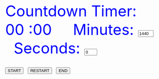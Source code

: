 <html>
<font color="#0000FF" size="15">
<font color="#0000FF" size="15">Countdown Timer: </font> &nbsp&nbsp&nbsp; <span id="showmns"><font color="#0000FF" size="17">00
</font></span>:<span id="showscs"><font color="#0000FF" size="17">00</font></span> &nbsp&nbsp&nbsp
<font color="#0000FF" size="15">Minutes: </font><font color="#0000FF" size="17"> <input type="text" id="mns" name="mns" value="1440" size="3" maxlength="3" /> </font>&nbsp; &nbsp; <font color="#0000FF" size="17"> Seconds: </font> <input type="text" id="scs" name="scs" value="0" size="2" maxlength="2" />
<form action="#" method="post">
<input type="button" id="btnct" value="START" />
<input type="button" id="btnct_res" value="RESTART" />
<input type="button" id="btnct_end" value="END" />
</form>
<script>
// <![CDATA[
function CountdownTimer(obnm){
// http://coursesweb.net/javascript/
  var endct =0;  // it is set to 1 when script starts
  var ctmnts =0;  // minutes
  var ctsecs =0;  // seconds
  var startchr =0;  // used to control when to read data from form, and script finished
  var ctpause =-1;  //if -1, pause the script

  //get html elms.
  var el_showmns = document.getElementById('showmns');
  var el_showscs = document.getElementById('showscs');
  var el_mns = document.getElementById('mns');
  var el_scs = document.getElementById('scs');
  var el_btnct = document.getElementById('btnct');
  var el_btnct_res = document.getElementById('btnct_res');
  var el_btnct_end = document.getElementById('btnct_end');

  //to start/pause/resume Countdown Timer
  function startPauseCT(){
    if(parseInt(el_mns.value) >0 || parseInt(el_scs.value)>0 || endct ==1){
      ctpause *=-1;
      if(ctpause ==1){ //Start and set next click as Pause
        el_btnct.value ='PAUSE';
        window[obnm].countdownTimer();
      }
      else el_btnct.value ='RESUME';
    }
  }

  // HERE YOU CAN ADD TO EXECUTE JavaScript instructions WHEN COUNTDOWN TIMER REACHES TO 0
  function endCT(){
    // HERE ADD YOUR CODE

    return false;
  }

  this.countdownTimer = function(){
    // if $startchr is 0, and form fields exists, gets data for minutes and seconds, and sets $startchr to 1
    if(startchr == 0 && el_mns && el_scs) {
      // makes sure the script uses integer numbers
      ctmnts = parseInt(el_mns.value);
      ctsecs = parseInt(el_scs.value);

      // if data not a number, sets the value to 0
      if(isNaN(ctmnts)) ctmnts = 0;
      if(isNaN(ctsecs)) ctsecs = 0;

      // rewrite data in form fields to be sure that the fields for minutes and seconds contain integer number
      el_mns.value = ctmnts;
      el_scs.value = ctsecs;
      startchr = 1;
    }

    if(ctmnts >0 || ctsecs >0) endct =1;  //to can call endCT() at the ending

    // if minutes and seconds are 0, call endCT()
    if(ctmnts==0 && ctsecs==0 && endct ==1){
      startchr =0;
      ctpause =-1;
      endct =0;
      el_btnct.value ='START';
      endCT();
    }
    else if(startchr ==1 && ctpause ==1){
      // decrease seconds, and decrease minutes if seconds reach to 0
      ctsecs--;
      if(ctsecs < 0){
        if(ctmnts > 0) {
          ctsecs = 59;
          ctmnts--;
        }
        else {
          ctsecs = 0;
          ctmnts = 0;
        }
      }
      setTimeout(obnm +'.countdownTimer()', 1000); //auto-calls this function after 1 seccond
    }

    // display the time in page
    el_showmns.innerHTML = ctmnts;
    el_showscs.innerHTML = ctsecs;
  }

  //set event to button that starts the Countdown Timer
  if(el_btnct) el_btnct.addEventListener('click', startPauseCT);

  //restart Countdown Timer from the initial values
  if(el_btnct_res) el_btnct_res.addEventListener('click', function(){ startchr =0; if(ctpause ==-1) startPauseCT(); });

  //ending Countdown Timer, sets 0 form data
  if(el_btnct_end) el_btnct_end.addEventListener('click', function(){ el_mns.value =0; el_scs.value =0; startchr =0; startPauseCT(); });
}

//set object of CountdownTimer class
var obCT = new CountdownTimer('obCT');
// ]]>
</script>
</font>
</html>
